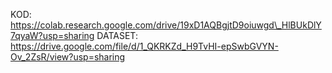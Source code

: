 KOD: https://colab.research.google.com/drive/19xD1AQBgjtD9oiuwgd\_HlBUkDlY7qyaW?usp=sharing
DATASET: https://drive.google.com/file/d/1_QKRKZd_H9TvHI-epSwbGVYN-Ov_2ZsR/view?usp=sharing


